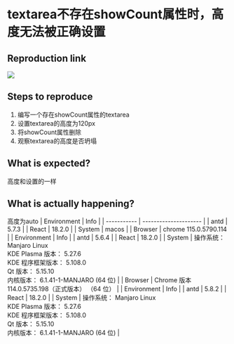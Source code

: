 # textarea不存在showCount属性时，高度无法被正确设置

## Reproduction link

[![](https://codesandbox.io/static/img/play-codesandbox.svg)](https://codesandbox.io/embed/dai-zi-shu-ti-shi-de-wen-ben-yu-antd-5-7-3-forked-fm3l8k?fontsize=14&hidenavigation=1&theme=dark)

## Steps to reproduce

1. 编写一个存在showCount属性的textarea
2. 设置textarea的高度为120px
3. 将showCount属性删除
4. 观察textarea的高度是否坍塌

## What is expected?

高度和设置的一样

## What is actually happening?

高度为auto
| Environment | Info |
| ----------- | --------------------- |
| antd | 5.7.3 |
| React | 18.2.0 |
| System | macos |
| Browser | chrome 115.0.5790.114 |
| Environment | Info |
| antd | 5.6.4 |
| React | 18.2.0 |
| System | 操作系统： Manjaro Linux <br/> KDE Plasma 版本： 5.27.6 <br/> KDE 程序框架版本： 5.108.0 <br/> Qt 版本： 5.15.10 <br/> 内核版本： 6.1.41-1-MANJARO (64 位) |
| Browser | Chrome 版本 114.0.5735.198（正式版本） （64 位） |
| Environment | Info |
| antd | 5.8.2 |
| React | 18.2.0 |
| System | 操作系统： Manjaro Linux <br/> KDE Plasma 版本： 5.27.6 <br/> KDE 程序框架版本： 5.108.0 <br/> Qt 版本： 5.15.10 <br/> 内核版本： 6.1.41-1-MANJARO (64 位) |
